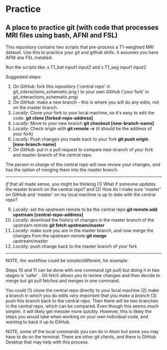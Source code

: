 # Practice

A place to practice git (with code that processes MRI files using bash, AFNI and FSL)
--------------

This repository contains two scripts that pre-process a T1-weighted MRI dataset. 
Use this to practice your git and github skills. 
It assumes you have AFNI ans FSL installed.

Run the scripts like:
x.T1_bet *input1* *input2* and 
x.T1_seg *input1* *input2*

Suggested steps:

1. *On GitHub*: fork this repository ('central repo' in git_interactions_schematic.png ) to your own GitHub ('your fork' in
   git_interactions_schematic.png)
2. *On GitHub*: make a new branch  - this is where you will do any edits, not on the master branch. 
3. *Locally*: Clone your fork to your local machine, so it's easy to edit the code.   **git clone [forked-repo-address]**
4. *Locally*: Move to your new branch **git checkout [new-branch-name]**
5. *Locally*: Check origin with **git remote -v** (it should be the address of your fork)
6. *Locally*: Push changes you made back to your fork  **git push origin [new-branch-name]** 
7. *On GitHub*: put in a pull request to compare new-branch of your fork and master-branch of the central repo. 

The person in charge of the central repo will now review your changes, and has the option of merging them into the master branch.

-------------

*If* that all made sense, you might be thinking (1) What if someone updates the master branch on the central repo? and (2) How do I make sure 'master' on GitHub and 'master' on my local machine is up to date with the central repo?

9.  *Locally*: set the upstream remote to be the central repo  **git remote add upstream [central-repo-address]**
10. *Locally*: download the history of changes in the master branch of the upstream remote   **git fetch upstream/master**
11. *Locally*: make sure you are in the master branch, and now merge the changes from the upstream remote  **git merge**  
    upstream/master
12. *Locally*: push change back to the master branch of your fork

--------------

NOTE, the workflow could be simpler/different, for example:

Steps 10 and 11 can be done with one command (git pull) but doing it in two stages is 'safer' . Git fetch allows you to review changes and then decide to merge but git pull fetches and merges in one command.

You could (1) clone the central repo directly to your local machine (2) make a branch in which you do edits *very important that you make a branch* (3) push this branch back to the central repo. Then there will be two branches in the central repo, which can be compared. Even though this seems much simpler, it will likely get messier more quickly. However, this is likely the steps you would take when working on your own individual code, and wanting to back it up to GitHub. 

NOTE, some of the local commands you can do in Atom but some you may have to do on the terminal. There are other git clients, and there is GitHub Desktop that may help with this process. 






